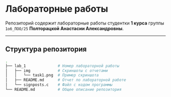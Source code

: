 # Лабораторные работы  

Репозиторий содержит лабораторные работы студентки **1 курса** группы `1об_ПОО/25` **Полторацкой Анастасии Александровны**.  

---

## Структура репозитория
```bash
.
├── lab_1              # Номер лабораторной работы
│   ├── img            # Скриншоты с отчетами
│   │   └── task1.png  # Пример скриншота
│   ├── README.md      # Отчет по лабораторной работе
│   └── signposts.c    # Файл с кодом программы
└── README.md          # Общее описание репозитория
```
